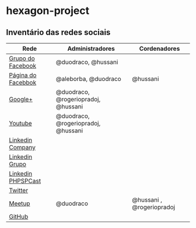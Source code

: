 hexagon-project
===============

## Inventário das redes sociais

| Rede                                 | Administradores | Cordenadores     |
|--------------------------------------|-----------------|------------------|
| [Grupo do Facebook][facebook_group]  |  @duodraco, @hussani                            |                  |
| [Página do Facebbok][facebook_page]  | @aleborba, @duodraco                           | @hussani   |
| [Google+][google+]                                 |  @duodraco, @rogeriopradoj, @hussani  |                  |
| [Youtube][youtube]                   | @duodraco, @rogeriopradoj, @hussani                 |                  |
| [Linkedin Company][linkedin_company] |                 |                  |
| [Linkedin Grupo][linkedin_group]     |                       |                  |
| [Linkedin PHPSPCast][linkedin_cast]  |                    |                  |
| [Twitter][twitter]                   |                 |                  |
| [Meetup][meetup]                     | @duodraco         | @hussani , @rogeriopradoj |
| [GitHub][github]                      |                 |                  |

[facebook_group]: https://www.facebook.com/groups/sao.paulo.elephants/
[facebook_page]: https://www.facebook.com/sao.paulo.elephants
[youtube]: https://www.youtube.com/user/phpsp1
[linkedin_company]: https://www.linkedin.com/company/phpsp---php-user-group-in-s-o-paulo
[linkedin_group]: https://www.linkedin.com/groups/PHPSP-Grupo-Desenvolvedores-PHP-S%C3%A3o-1808119?gid=1808119&mostPopular=&trk=tyah&trkInfo=tarId%3A1406049175953%2Ctas%3Aphpsp%2Cidx%3A2-1-2
[linkedin_cast]: https://www.linkedin.com/groups?gid=2056177&mostPopular=&trk=tyah&trkInfo=tarId%3A1406049207490%2Ctas%3Aphpsp%2Cidx%3A2-2-3
[twitter]: https://twitter.com/phpsp
[meetup]: http://www.meetup.com/php-sp/
[github]: https://github.com/PHPSP
[google+]: https://plus.google.com/communities/108495352672468069896

